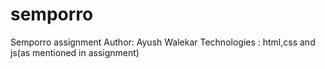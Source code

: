 # semporro
Semporro assignment
Author: Ayush Walekar
Technologies : html,css and js(as mentioned in assignment)

